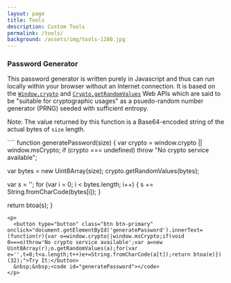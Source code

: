 ```yaml
---
layout: page
title: Tools
description: Custom Tools
permalink: /tools/
background: /assets/img/tools-1280.jpg
---
```

<h3>Password Generator</h3>
<p>This password generator is written purely in Javascript and thus can run locally within your browser without an Internet connection. It is based on the <a href="https://developer.mozilla.org/en-US/docs/Web/API/Window/crypto"><code>Window.crypto</code></a> and <a href="https://developer.mozilla.org/en-US/docs/Web/API/Crypto/getRandomValues"><code>Crypto.getRandomValues</code></a> Web APIs which are said to be "suitable for cryptographic usages" as a psuedo-random number generator (PRNG) seeded with sufficient entropy.</p>
<p>Note: The value returned by this function is a Base64-encoded string of the actual bytes of <code>size</code> length.</p>
````
function generatePassword(size) {
  var crypto = window.crypto || window.msCrypto;
  if (crypto === undefined)
    throw "No crypto service available";

  var bytes = new Uint8Array(size);
  crypto.getRandomValues(bytes);

  var s = '';
  for (var i = 0; i < bytes.length; i++) {
    s += String.fromCharCode(bytes[i]);
  }

  return btoa(s);
}
````
<p>
  <button type="button" class="btn btn-primary" onclick="document.getElementById('generatePassword').innerText=(function(r){var o=window.crypto||window.msCrypto;if(void 0===o)throw'No crypto service available';var a=new Uint8Array(r);o.getRandomValues(a);for(var e='',t=0;t<a.length;t++)e+=String.fromCharCode(a[t]);return btoa(e)})(32);">Try It:</button>
  &nbsp;&nbsp;<code id="generatePassword"></code>
</p>